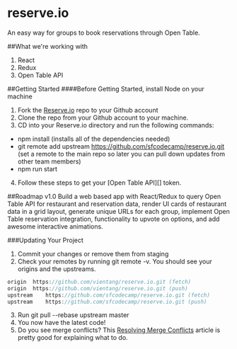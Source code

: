 [Resolving Merge Conflicts]: https://help.github.com/articles/resolving-merge-conflicts-after-a-git-rebase/
[Reserve.io]: https://github.com/sfcodecamp/reserve.io.git
[Open Table]:https://github.com/realworldreact/reactathon2017/blob/master/apis.md

# reserve.io
An easy way for groups to book reservations through Open Table. 

##What we're working with
1. React
2. Redux
3. Open Table API

##Getting Started
####Before Getting Started, install Node on your machine
1. Fork the [Reserve.io][] repo to your Github account
2. Clone the repo from your Github account to your machine. 
3. CD into your Reserve.io directory and run the following commands:
  - npm install (installs all of the dependencies needed)
  - git remote add upstream https://github.com/sfcodecamp/reserve.io.git (set a remote to the main repo so later you can pull down updates from other team members)
  - npm run start
4. Follow these steps to get your [Open Table API][] token.

##Roadmap
v1.0 Build a web based app with React/Redux to query Open Table API for restaurant and reservation data, render UI cards of restaurant data in a grid layout, generate unique URLs for each group, implement Open Table reservation integration, functionality to upvote on options, and add awesome interactive animations.

###Updating Your Project
1. Commit your changes or remove them from staging
2. Check your remotes by running git remote -v. You should see your origins and the upstreams.

```javascript
origin	https://github.com/vientang/reserve.io.git (fetch)
origin	https://github.com/vientang/reserve.io.git (push)
upstream	https://github.com/sfcodecamp/reserve.io.git (fetch)
upstream	https://github.com/sfcodecamp/reserve.io.git (push)
```

3. Run git pull --rebase upstream master
4. You now have the latest code! 
5. Do you see merge conflicts? This [Resolving Merge Conflicts][] article is pretty good for explaining what to do.
